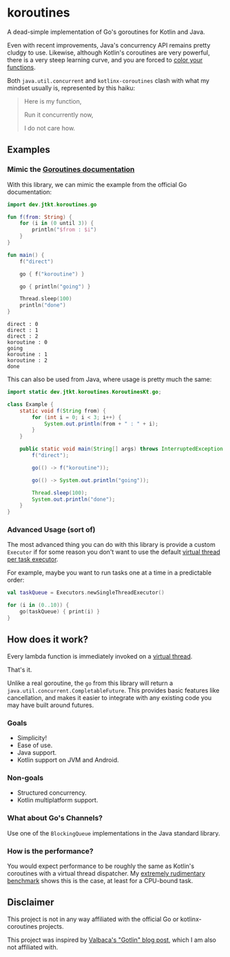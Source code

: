 # koroutines

A dead-simple implementation of Go's goroutines for Kotlin and Java.

Even with recent improvements, Java's concurrency API remains pretty cludgy to use.
Likewise, although Kotlin's coroutines are very powerful, there is a very steep learning curve, and you are forced
to [color your functions](https://journal.stuffwithstuff.com/2015/02/01/what-color-is-your-function/).

Both `java.util.concurrent` and `kotlinx-coroutines` clash with what my mindset usually is, represented by this haiku:
> Here is my function,
>
> Run it concurrently now,
>
> I do not care how.

## Examples

### Mimic the [Goroutines documentation](https://gobyexample.com/goroutines)

With this library, we can mimic the example from the official Go documentation:

```kotlin
import dev.jtkt.koroutines.go

fun f(from: String) {
    for (i in (0 until 3)) {
        println("$from : $i")
    }
}

fun main() {
    f("direct")

    go { f("koroutine") }

    go { println("going") }

    Thread.sleep(100)
    println("done")
}
```

```text
direct : 0
direct : 1
direct : 2
koroutine : 0
going
koroutine : 1
koroutine : 2
done
```

This can also be used from Java, where usage is pretty much the same:

```java
import static dev.jtkt.koroutines.KoroutinesKt.go;

class Example {
    static void f(String from) {
        for (int i = 0; i < 3; i++) {
            System.out.println(from + " : " + i);
        }
    }

    public static void main(String[] args) throws InterruptedException {
        f("direct");

        go(() -> f("koroutine"));

        go(() -> System.out.println("going"));

        Thread.sleep(100);
        System.out.println("done");
    }
}
```

### Advanced Usage (sort of)

The most advanced thing you can do with this library is provide a custom `Executor` if for some reason you don't want
to use the
default [virtual thread per task executor](https://docs.oracle.com/en/java/javase/21/docs/api/java.base/java/util/concurrent/Executors.html#newVirtualThreadPerTaskExecutor()).

For example, maybe you want to run tasks one at a time in a predictable order:

```kotlin
val taskQueue = Executors.newSingleThreadExecutor()

for (i in (0..10)) {
    go(taskQueue) { print(i) }
}
```

## How does it work?

Every lambda function is immediately invoked on a
[virtual thread](https://docs.oracle.com/en/java/javase/21/core/virtual-threads.html).

That's it.

Unlike a real goroutine, the `go` from this library will return a `java.util.concurrent.CompletableFuture`.
This provides basic features like cancellation, and makes it easier to integrate with any existing code you may have
built around futures.

### Goals

- Simplicity!
- Ease of use.
- Java support.
- Kotlin support on JVM and Android.

### Non-goals

- Structured concurrency.
- Kotlin multiplatform support.

### What about Go's Channels?

Use one of the `BlockingQueue` implementations in the Java standard library.

### How is the performance?

You would expect performance to be roughly the same as Kotlin's coroutines with a virtual thread dispatcher.
My [extremely rudimentary benchmark](src/test/kotlin/dev/jtkt/koroutines/RudimentaryBenchmark.kt) shows this is the
case, at least for a CPU-bound task.

## Disclaimer

This project is not in any way affiliated with the official Go or kotlinx-coroutines projects.

This project was inspired by [Valbaca's "Gotlin" blog post](https://valbaca.com/code/2023/04/26/gotlin.html), which I am
also not affiliated with.
